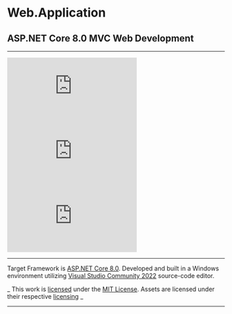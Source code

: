 ﻿# Web.Application
## ASP.NET Core 8.0 MVC Web Development

<hr />

[![GitHub license](https://img.shields.io/github/license/cdcavell/Web.Application)](https://github.com/cdcavell/Web.Application/blob/main/LICENSE)
![GitHub top language](https://img.shields.io/github/languages/top/cdcavell/Web.Application)
![GitHub language count](https://img.shields.io/github/languages/count/cdcavell/Web.Application)

<hr />

Target Framework is [ASP.NET Core 8.0](https://dotnet.microsoft.com/download/dotnet/8.0). 
Developed and built in a Windows environment utilizing 
[Visual Studio Community 2022](https://visualstudio.microsoft.com/vs/) source-code editor. 

_
This work is [licensed](https://github.com/cdcavell/Web.Application/blob/main/LICENSE) under the 
[MIT License](https://opensource.org/licenses/MIT). Assets are licensed under their respective 
[licensing](https://github.com/cdcavell/Web.Application/blob/main/ASSETS-LICENSES.md)
_

<hr />
